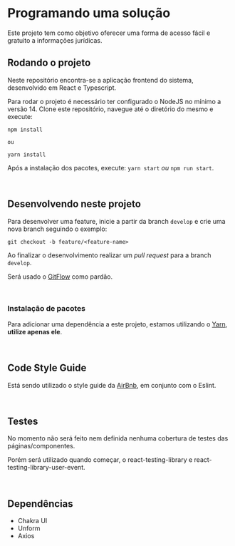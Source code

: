 # Programando uma solução

Este projeto tem como objetivo oferecer uma forma de acesso fácil e gratuito a informações jurídicas.

## Rodando o projeto

Neste repositório encontra-se a aplicação frontend do sistema, desenvolvido em React e Typescript.

Para rodar o projeto é necessário ter configurado o NodeJS no mínimo a versão 14.
Clone este repositório, navegue até o diretório do mesmo e execute:

```
npm install

ou

yarn install
```

Após a instalação dos pacotes, execute: `yarn start` _ou_ `npm run start`.

<br />

## Desenvolvendo neste projeto

Para desenvolver uma feature, inicie a partir da branch `develop` e crie uma nova branch seguindo o exemplo:

```
git checkout -b feature/<feature-name>
```

Ao finalizar o desenvolvimento realizar um _pull request_ para a branch `develop`.

Será usado o [GitFlow](https://www.atlassian.com/br/git/tutorials/comparing-workflows/gitflow-workflow) como pardão.

<br />

### Instalação de pacotes

Para adicionar uma dependência a este projeto, estamos utilizando o [Yarn](https://yarnpkg.com/), **utilize apenas ele**.

<br />

## Code Style Guide

Está sendo utilizado o style guide da [AirBnb](https://github.com/airbnb/javascript/tree/master/react), em conjunto com o Eslint.

<br />

## Testes

No momento não será feito nem definida nenhuma cobertura de testes das páginas/componentes.

Porém será utilizado quando começar, o react-testing-library e react-testing-library-user-event.

<br />

## Dependências

- Chakra UI
- Unform
- Axios

